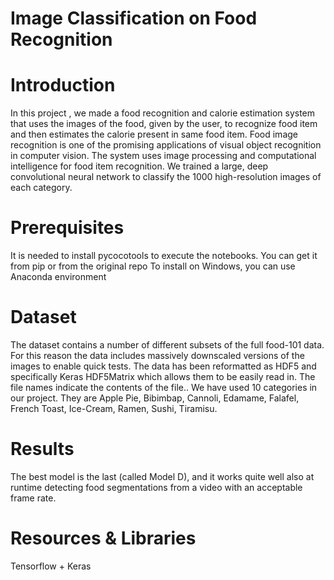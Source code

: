 # Image Classification on Food Recognition

# Introduction 

In this project , we made a food recognition and calorie estimation system that uses the images of the food, given by the user, to recognize food item and then estimates the calorie present in same food item. Food image recognition is one of the promising applications of visual object recognition in computer vision. The system uses image processing and computational intelligence for food item recognition. We trained a large, deep convolutional neural network to classify the 1000 high-resolution images of each category.

# Prerequisites
It is needed to install pycocotools to execute the notebooks. You can get it from pip or from the original repo To install on Windows, you can use Anaconda environment

# Dataset

The dataset contains a number of different subsets of the full food-101 data. For this reason the data includes massively downscaled versions of the images to enable quick tests. The data has been reformatted as HDF5 and specifically Keras HDF5Matrix which allows them to be easily read in. The file names indicate the contents of the file.. We have used 10 categories in our project. They are Apple Pie, Bibimbap, Cannoli, Edamame, Falafel, French Toast, Ice-Cream, Ramen, Sushi, Tiramisu.

# Results

The best model is the last (called Model D), and it works quite well also at runtime detecting food segmentations from a video with an acceptable frame rate.

# Resources & Libraries

Tensorflow + Keras
